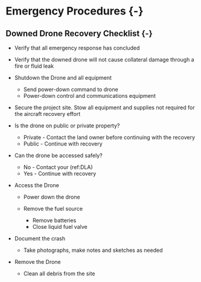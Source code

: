 # Emergency Procedures {-}



## Downed Drone Recovery Checklist {-}

- Verify that all emergency response has concluded
- Verify that the downed drone will not cause collateral damage through a fire or fluid leak
- Shutdown the Drone and all equipment
    
    - Send power-down command to drone
    - Power-down control and communications equipment

- Secure the project site. Stow all equipment and supplies not required for the aircraft recovery effort
- Is the drone on public or private property?
 
    - Private - Contact the land owner before continuing with the recovery
    - Public - Continue with recovery
 
- Can the drone be accessed safely?
 
    - No - Contact your (ref:DLA)
    - Yes - Continue with recovery

- Access the Drone
 
    - Power down the drone
    - Remove the fuel source
 
        - Remove batteries
        - Close liquid fuel valve

- Document the crash

    - Take photographs, make notes and sketches as needed

- Remove the Drone
 
    - Clean all debris from the site
